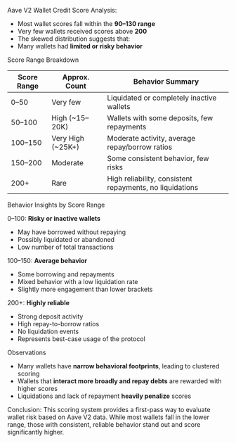 Aave V2 Wallet Credit Score Analysis:

- Most wallet scores fall within the **90–130 range**
- Very few wallets received scores above **200**
- The skewed distribution suggests that:
- Many wallets had **limited or risky behavior**

Score Range Breakdown

| Score Range | Approx. Count | Behavior Summary |
|-------------|----------------|------------------|
| 0–50        | Very few        | Liquidated or completely inactive wallets |
| 50–100      | High (~15–20K)  | Wallets with some deposits, few repayments |
| 100–150     | Very High (~25K+)| Moderate activity, average repay/borrow ratios |
| 150–200     | Moderate        | Some consistent behavior, few risks |
| 200+        | Rare            | High reliability, consistent repayments, no liquidations |

Behavior Insights by Score Range

0–100: **Risky or inactive wallets**
- May have borrowed without repaying
- Possibly liquidated or abandoned
- Low number of total transactions

100–150: **Average behavior**
- Some borrowing and repayments
- Mixed behavior with a low liquidation rate
- Slightly more engagement than lower brackets

200+: **Highly reliable**
- Strong deposit activity
- High repay-to-borrow ratios
- No liquidation events
- Represents best-case usage of the protocol

Observations

- Many wallets have **narrow behavioral footprints**, leading to clustered scoring
- Wallets that **interact more broadly and repay debts** are rewarded with higher scores
- Liquidations and lack of repayment **heavily penalize** scores

Conclusion:
This scoring system provides a first-pass way to evaluate wallet risk based on Aave V2 data. While most wallets fall in the lower range, those with consistent, reliable behavior stand out and score significantly higher.
